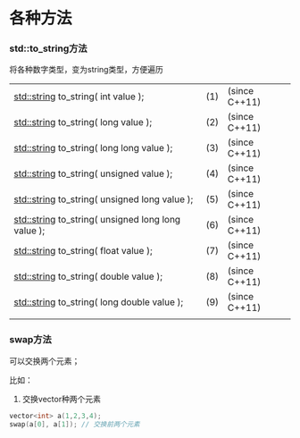 # 各种方法



### std::to\_string方法

将各种数字类型，变为string类型，方便遍历

|                                                                                                               |     |               |
| ------------------------------------------------------------------------------------------------------------- | --- | ------------- |
| [std::string](https://en.cppreference.com/w/cpp/string/basic\_string) to\_string( int value );                | (1) | (since C++11) |
| [std::string](https://en.cppreference.com/w/cpp/string/basic\_string) to\_string( long value );               | (2) | (since C++11) |
| [std::string](https://en.cppreference.com/w/cpp/string/basic\_string) to\_string( long long value );          | (3) | (since C++11) |
| [std::string](https://en.cppreference.com/w/cpp/string/basic\_string) to\_string( unsigned value );           | (4) | (since C++11) |
| [std::string](https://en.cppreference.com/w/cpp/string/basic\_string) to\_string( unsigned long value );      | (5) | (since C++11) |
| [std::string](https://en.cppreference.com/w/cpp/string/basic\_string) to\_string( unsigned long long value ); | (6) | (since C++11) |
| [std::string](https://en.cppreference.com/w/cpp/string/basic\_string) to\_string( float value );              | (7) | (since C++11) |
| [std::string](https://en.cppreference.com/w/cpp/string/basic\_string) to\_string( double value );             | (8) | (since C++11) |
| [std::string](https://en.cppreference.com/w/cpp/string/basic\_string) to\_string( long double value );        | (9) | (since C++11) |
|                                                                                                               |     |               |



### swap方法

可以交换两个元素；

比如：

1. 交换vector种两个元素

```cpp
vector<int> a(1,2,3,4);
swap(a[0], a[1]); // 交换前两个元素
```



































